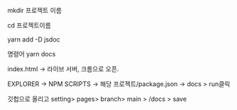 mkdir 프로젝트 이름

cd 프로젝트이름

yarn add -D jsdoc

<!-- 실행방법 -->
명령어
yarn docs

index.html -> 라이브 서버, 크롬으로 오픈.

<!-- 2번째 방법 -->
EXPLORER -> NPM SCRIPTS -> 해당 프로젝트/package.json -> docs > run클릭

<!-- 깃헙 페이지 배포 방법 -->
깃헙으로 올리고
setting> pages> branch> main > /docs > save
